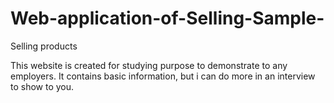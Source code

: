 # Web-application-of-Selling-Sample-
Selling products

This website is created for studying purpose to demonstrate to any employers.
It contains basic information, but i can do more in an interview to show to you.
